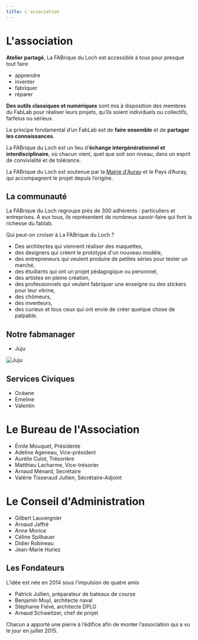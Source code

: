 ```yaml
---
title: L'association
---
```


# L'association

**Atelier partagé**, La FABrique du Loch est accessible à tous pour presque tout faire
- apprendre
- inventer
- fabriquer
- réparer

**Des outils classiques et numériques** sont mis à disposition des membres du FabLab pour réaliser leurs projets, qu’ils soient individuels ou collectifs, farfelus ou sérieux.

Le principe fondamental d’un FabLab est de **faire ensemble** et de **partager les connaissances**.

La FABrique du Loch est un lieu d’**échange intergénérationnel et interdisciplinaire**, où chacun vient, quel que soit son niveau, dans un esprit de convivialité et de tolérance.

La FABrique du Loch est soutenue par la [Mairie d'Auray](http://www.auray.fr) et le Pays d’Auray, qui accompagnent le projet depuis l’origine.

## La communauté

La FABrique du Loch regroupe près de 300 adhérents : particuliers et entreprises.
A eux tous, ils représentent de nombreux savoir-faire qui font la richesse du fablab.

Qui peut-on croiser à La FABrique du Loch ?
- Des architectes qui viennent réaliser des maquettes,
- des designers qui créent le prototype d'un nouveau modèle,
- des entrepreneurs qui veulent produire de petites séries pour tester un marché,
- des étudiants qui ont un projet pédagogique ou personnel,
- des artistes en pleine création,
- des professionnels qui veulent fabriquer une enseigne ou des stickers pour leur vitrine,
- des chômeurs,
- des inventeurs,
- des curieux et tous ceux qui ont envie de créer quelque chose de palpable.

## Notre fabmanager

- Juju

![Juju](assets/images/membres/juju-NB.jpg)

## Services Civiques
- Océane
- Emeline
- Valentin

# Le Bureau de l'Association
- Émile Mouquet, Présidente
- Adeline Ageneau, Vice-président
- Aurélie Culot, Trésorière
- Matthieu Lacharme, Vice-trésorier
- Arnaud Ménard, Secrétaire
- Valérie Tisseraud Jullien, Sécrétaire-Adjoint

# Le Conseil d'Administration
- Gilbert Lauvergnier
- Arnaud Jaffré
- Anne Morice
- Céline Spilbauer
- Didier Robineau
- Jean-Marie Huriez

## Les Fondateurs
L’idée est née en 2014 sous l’impulsion de quatre amis
- Patrick Jullien, préparateur de bateaux de course
- Benjamin Muyl, architecte naval
- Stéphanie Fiévé, architecte DPLG
- Arnaud Schweitzer, chef de projet

Chacun a apporté une pierre à l’édifice afin de monter l’association qui a vu le jour en juillet 2015.
